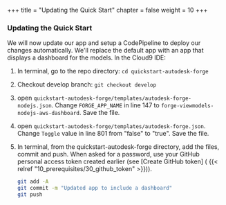 +++
title = "Updating the Quick Start"
chapter = false
weight = 10
+++

### Updating the Quick Start

We will now update our app and setup a CodePipeline to deploy our changes automatically. We'll replace the default app with an app that displays a dashboard for the models. In the Cloud9 IDE:

1. In terminal, go to the repo directory: `cd quickstart-autodesk-forge`
2. Checkout develop branch: `git checkout develop`
3. open `quickstart-autodesk-forge/templates/autodesk-forge-nodejs.json`. Change `FORGE_APP_NAME` in line 147 to `forge-viewmodels-nodejs-aws-dashboard`. Save the file.
4. open `quickstart-autodesk-forge/templates/autodesk-forge.json`. Change `Toggle` value in line 801 from "false" to "true". Save the file.
5. In terminal, from the quickstart-autodesk-forge directory, add the files, commit and push. When asked for a password, use your GitHub personal access token created earlier (see [Create GitHub token] ( {{< relref "10_prerequisites/30_github_token" >}})).
           
    ```bash
    git add -A
    git commit -m "Updated app to include a dashboard"
    git push
    ```